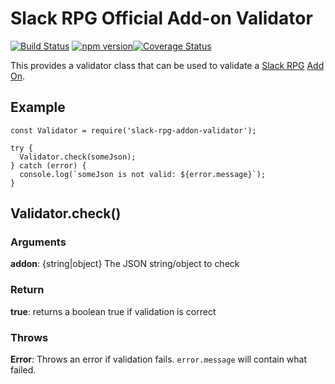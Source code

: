 # Slack RPG Official Add-on Validator
[![Build Status](https://travis-ci.org/slack-rpg/addon-validator.svg?branch=master)](https://travis-ci.org/slack-rpg/addon-validator) [![npm version](https://badge.fury.io/js/slack-rpg-addon-validator.svg)](https://badge.fury.io/js/slack-rpg-addon-validator)[![Coverage Status](https://coveralls.io/repos/slack-rpg/addon-validator/badge.svg?branch=master&service=github)](https://coveralls.io/github/slack-rpg/addon-validator?branch=master)

This provides a validator class that can be used to validate a [Slack RPG](https://github.com/slack-rpg/slack-rpg)  [Add On](https://github.com/slack-rpg/addon-official).

## Example

```
const Validator = require('slack-rpg-addon-validator');

try {
  Validator.check(someJson);
} catch (error) {
  console.log(`someJson is not valid: ${error.message}`);
}
```

## Validator.check()
### Arguments
**addon**: {string|object} The JSON string/object to check

### Return
**true**: returns a boolean true if validation is correct

### Throws
**Error**: Throws an error if validation fails. `error.message` will contain what failed.
